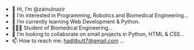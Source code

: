 - 👋 Hi, I’m @zainulnazir
- 👀 I’m interested in Programming, Robotics and Biomedical Engineering...
- 🌱 I’m currently learning Web Development & Python.
- 👨🏻‍🔬 Student of Biomedical Engineering...
- 💞️ I’m looking to collaborate on small projects in Python, HTML & CSS...
- 📫 How to reach me: haditbutt7@gmail.com ...

<!---
zainulnazir/zainulnazir is a ✨ special ✨ repository because its `README.md` (this file) appears on your GitHub profile.
You can click the Preview link to take a look at your changes.
--->
